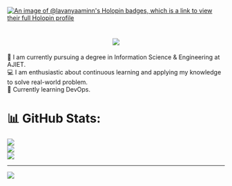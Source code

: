 [![An image of @lavanyaaminn's Holopin badges, which is a link to view their full Holopin profile](https://holopin.me/lavanyaaminn)](https://holopin.io/@lavanyaaminn)
<h1 align="center">
   <img src="https://readme-typing-svg.herokuapp.com/?font=Righteous&size=35&color=F92672&center=true&vCenter=true&width=500&height=70&duration=4000&lines=Hi+There!+👋;+I'm+Lavanya!;" />
</h1>

🚀 I am currently pursuing a degree in Information Science & Engineering at AJIET.  <br>💻 I am enthusiastic about continuous learning and applying my knowledge to solve real-world problem.  <br>🌱 Currently learning DevOps.
# 📊 GitHub Stats:
![](https://github-readme-stats.vercel.app/api?username=Lavanyaaminn&theme=dark&hide_border=false&include_all_commits=false&count_private=false)<br/>
![](https://nirzak-streak-stats.vercel.app/?user=Lavanyaaminn&theme=dark&hide_border=false)<br/>
![](https://github-readme-stats.vercel.app/api/top-langs/?username=Lavanyaaminn&theme=dark&hide_border=false&include_all_commits=false&count_private=false&layout=compact)

---
[![](https://visitcount.itsvg.in/api?id=Lavanyaaminn&icon=0&color=0)](https://visitcount.itsvg.in)

<!-- Proudly created with GPRM ( https://gprm.itsvg.in ) -->
